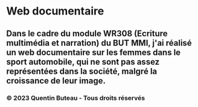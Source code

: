 # Web documentaire
## Dans le cadre du module WR308 (Ecriture multimédia et narration) du BUT MMI, j'ai réalisé un web documentaire sur les femmes dans le sport automobile, qui ne sont pas assez représentées dans la société, malgré la croissance de leur image.
### © 2023 Quentin Buteau - Tous droits réservés
